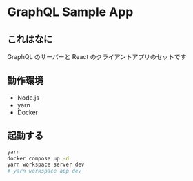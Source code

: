 # GraphQL Sample App

## これはなに

GraphQL のサーバーと React のクライアントアプリのセットです

## 動作環境

- Node.js
- yarn
- Docker

## 起動する

```bash
yarn
docker compose up -d
yarn workspace server dev
# yarn workspace app dev
```
